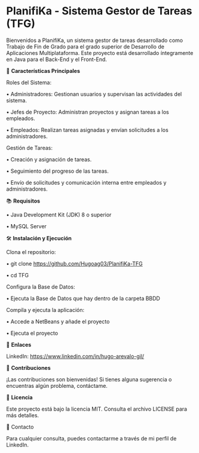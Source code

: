 <h1>PlanifiKa - Sistema Gestor de Tareas (TFG)</h1>


Bienvenidos a PlanifiKa, un sistema gestor de tareas desarrollado como Trabajo de Fin de Grado para el grado superior de Desarrollo de Aplicaciones Multiplataforma. 
Este proyecto está desarrollado íntegramente en Java para el Back-End y el Front-End.



🚀 <b>Características Principales</b>


Roles del Sistema:

• Administradores: Gestionan usuarios y supervisan las actividades del sistema.

• Jefes de Proyecto: Administran proyectos y asignan tareas a los empleados.

• Empleados: Realizan tareas asignadas y envían solicitudes a los administradores.


Gestión de Tareas:

• Creación y asignación de tareas.

• Seguimiento del progreso de las tareas.

• Envío de solicitudes y comunicación interna entre empleados y administradores.



📚 <b>Requisitos</b>


• Java Development Kit (JDK) 8 o superior

• MySQL Server



🛠️ <b>Instalación y Ejecución</b>

Clona el repositorio:

• git clone https://github.com/Hugoag03/PlanifiKa-TFG

• cd TFG


Configura la Base de Datos:

• Ejecuta la Base de Datos que hay dentro de la carpeta BBDD


Compila y ejecuta la aplicación:

• Accede a NetBeans y añade el proyecto

• Ejecuta el proyecto


🔗 <b>Enlaces</b>

LinkedIn: https://www.linkedin.com/in/hugo-arevalo-gil/


🤝 <b>Contribuciones</b>

¡Las contribuciones son bienvenidas! Si tienes alguna sugerencia o encuentras algún problema, contáctame.


📄 <b>Licencia</b>

Este proyecto está bajo la licencia MIT. Consulta el archivo LICENSE para más detalles.


📧 Contacto</b>

Para cualquier consulta, puedes contactarme a través de mi perfil de LinkedIn.



